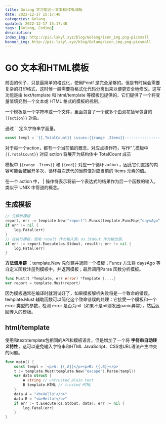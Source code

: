 ```yaml
---
title: Golang 学习笔记——文本和HTML模板
date: 2022-12-17 15:17:48
categories: Golang
updated: 2022-12-17 15:17:48
tags: [Golang, Coding]
description: 
index_img: http://pic.lskyl.xyz/blog/Golang/icon_img.png-picsmall
banner_img: http://pic.lskyl.xyz/blog/Golang/icon_img.png-picsmall
---
```


# GO 文本和HTML模板

前面的例子，只是最简单的格式化，使用Printf 是完全足够的。但是有时候会需要复杂的打印格式，这时候一般需要将格式化代码分离出来以便更安全地修改。这写功能是由 text/template 和 html/template 等模板包提供的，它们提供了一个将变量值填充到一个文本或 HTML 格式的模板的机制。

一个模板是一个字符串或一个文件，里面包含了一个或多个由双花括号包含的 `{{action}}` 对象。

通过 \`\` 定义字符串字面量。

```go
const templ = `{{.TotalCount}} issues:{{range .Items}}----------------------------------------Number: {{.Number}}User: {{.User.Login}}Title: {{.Title | printf "%.64s"}}Age: {{.CreatedAt | daysAgo}} days{{end}}`
```

对于每一个action，都有一个当前值的概念，对应点操作符，写作“.”,模板中 `{{.TotalCount}}` 对应 action 将展开为结构体中 TotalCount 成员

模板中 `{{range .Items}}` 和 `{{end}}` 对应一个循环 action ，因此它们直接的内容可能会被展开多次，循环每次迭代的当前值对应当前的 Items 元素的值。

在一个 action 中， | 操作符表示将前一个表达式的结果作为后一个函数的输入，类似于 UNIX 中管道的概念。

## 生成模板

```go
// 先解析模板
report, err := template.New("report").Funcs(template.FuncMap{"daysAgo": daysAgo}).Parse(templ)
if err != nil {
    log.Fatal(err)
}
// 在执行模板，使用 result 作为输入源，os.Stdout 作为输出源。
if err := report.Execute(os.Stdout, result); err != nil {
    log.Fatal(err)
}
```

**方法调用链** ：template.New 先创建并返回一个模板；Funcs 方法将 daysAgo 等自定义函数注册到模板中，并返回模板；最后调用Parse 函数分析模板。

```go
func Must(t *Template, err error) *Template {....}
var report = template.Must(report)
```

因为模板通常在编译时就测试好了，如果模板解析失败将是一个致命的错误。template.Must 辅助函数可以简化这个致命错误的处理：它接受一个模板和一个 error 类型的参数，检测 error 是否为nil（如果不是nil则发出panic异常），然后返回传入的模板。

## html/template

使用和text/template包相同的API和模板语言，但是增加了一个将 **字符串自动转义特性**，这可以避免输入字符串和HTML JavaScript、CSS或URL语法产生冲突的问题。

```go
func main() {
    const templ = `<p>A: {{.A}}</p><p>B: {{.B}}</p>`
    t := template.Must(template.New("escape").Parse(templ))
    var data struct {
        A string // untrusted plain text
        B template.HTML // trusted HTML
    }
    data.A = "<b>Hello!</b>"
    data.B = "<b>Hello!</b>"
    if err := t.Execute(os.Stdout, data); err != nil {
        log.Fatal(err)
    }
}
```
